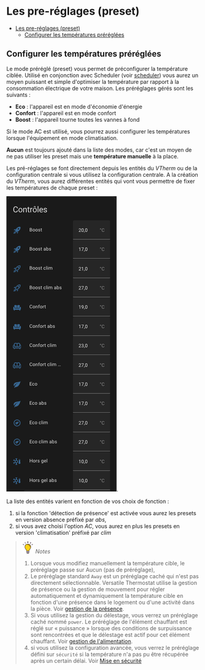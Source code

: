 # Les pre-réglages (preset)

- [Les pre-réglages (preset)](#les-pre-réglages-preset)
  - [Configurer les températures préréglées](#configurer-les-températures-préréglées)


## Configurer les températures préréglées

Le mode préréglé (preset) vous permet de préconfigurer la température ciblée. Utilisé en conjonction avec Scheduler (voir [scheduler](additions##encore-mieux-avec-le-composant-scheduler-)) vous aurez un moyen puissant et simple d'optimiser la température par rapport à la consommation électrique de votre maison. Les préréglages gérés sont les suivants :
 - **Eco** : l'appareil est en mode d'économie d'énergie
 - **Confort** : l'appareil est en mode confort
 - **Boost** : l'appareil tourne toutes les vannes à fond

 Si le mode AC est utilisé, vous pourrez aussi configurer les températures lorsque l'équipement en mode climatisation.

**Aucun** est toujours ajouté dans la liste des modes, car c'est un moyen de ne pas utiliser les preset mais une **température manuelle** à la place.

Les pré-réglages se font directement depuis les entités du _VTherm_ ou de la configuration centrale si vous utilisez la configuration centrale. A la création du _VTherm_, vous aurez différentes entités qui vont vous permettre de fixer les températures de chaque preset :

![presets](images/config-preset-temp.png).

La liste des entités varient en fonction de vos choix de fonction :
1. si la fonction 'détection de présence' est activée vous aurez les presets en version absence préfixé par _abs_,
2. si vous avez choisi l'option _AC_, vous aurez en plus les presets en version 'climatisation' préfixé par _clim_

> ![Astuce](images/tips.png) _*Notes*_
>  1. Lorsque vous modifiez manuellement la température cible, le préréglage passe sur Aucun (pas de préréglage),
>  2. Le préréglage standard ``Away`` est un préréglage caché qui n'est pas directement sélectionnable. Versatile Thermostat utilise la gestion de présence ou la gestion de mouvement pour régler automatiquement et dynamiquement la température cible en fonction d'une présence dans le logement ou d'une activité dans la pièce. Voir [gestion de la présence](feature-presence.md).
>  3. Si vous utilisez la gestion du délestage, vous verrez un préréglage caché nommé ``power``. Le préréglage de l'élément chauffant est réglé sur « puissance » lorsque des conditions de surpuissance sont rencontrées et que le délestage est actif pour cet élément chauffant. Voir [gestion de l'alimentation](feature-power.md).
>  4. si vous utilisez la configuration avancée, vous verrez le préréglage défini sur ``sécurité`` si la température n'a pas pu être récupérée après un certain délai. Voir [Mise en sécurité](feature-advanced.md#la-mise-en-sécurité)
